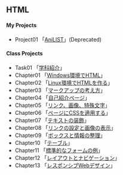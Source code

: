 ## **HTML**

#### **My Projects**
- Project01 「[AniLIST](./project01/aniList.html)」(Deprecated)

#### **Class Projects**
- Task01 「[学科紹介](./task01/index.html)」
- Chapter01 「[Windows環境でHTML](./chapter01/ch01-firsthtml-win.html)」
- Chapter02 「[Linux環境でHTMLを作る](./chapter02/ch02-firsthtml-linux.html)」
- Chapter03 「[マークアップの考え方](./chapter03/ch03-markuptag1.html)」
- Chapter04 「[自己紹介ページ](./chapter04/ch04-markuptag1.html)」
- Chapter05 「[リンク、画像、特殊文字](./chapter05/ch05-markuptag2.html)」
- Chapter06 「[ページにCSSを適用する](./chapter06/index.html)」
- Chapter07 「[テキストの装飾](./chapter07/ch07-fontsytle.html)」  
- Chapter08 「[リンクの設定と画像の表示](./chapter08/ch08-linkimg.html)」
- Chapter09 「[ボックスと情報の整理](./chapter09/ch09-boxcss.html)」
- Chapter10 「[テーブル](./chapter10/ch10-table.html)」
- Chapter11 「[標準的なフォームの例](./chapter11/ch11-form.html)」
- Chapter12 「[レイアウトとナビゲーション](./chapter12/ch12-03/index.html)」
- Chapter13 「[レスポンシブWebデザイン](./chapter13/index.html)」
